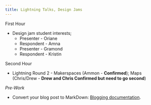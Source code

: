 ```yaml
---
title: Lightning Talks, Design Jams
---
```


First Hour

* Design jam student interests;
    * Presenter - Oriane
    * Respondent - Amna
    * Presenter - Gramond
    * Respondent - Kristin

Second Hour

* Lightning Round 2 - Makerspaces (Ammon - **Confirmed**); Maps (Chris/Drew - **Drew and Chris Confirmed but need to go second**)

*Pre-Work*

* Convert your blog post to MarkDown: [Blogging documentation](https://github.com/scholarslab/scholarslab.org/blob/master/docs/authoring-and-editing.md).

